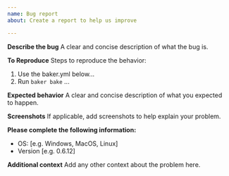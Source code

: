 ```yaml
---
name: Bug report
about: Create a report to help us improve

---
```


**Describe the bug**
A clear and concise description of what the bug is.

**To Reproduce**
Steps to reproduce the behavior:
1. Use the baker.yml below...
2. Run `baker bake`
...

**Expected behavior**
A clear and concise description of what you expected to happen.

**Screenshots**
If applicable, add screenshots to help explain your problem.

**Please complete the following information:**
 - OS: [e.g. Windows, MacOS, Linux]
 - Version [e.g. 0.6.12]

**Additional context**
Add any other context about the problem here.
